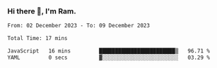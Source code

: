 ### Hi there 👋, I'm Ram.

<!--START_SECTION:waka-->

```txt
From: 02 December 2023 - To: 09 December 2023

Total Time: 17 mins

JavaScript   16 mins         ████████████████████████▒   96.71 %
YAML         0 secs          ▓░░░░░░░░░░░░░░░░░░░░░░░░   03.29 %
```

<!--END_SECTION:waka-->
